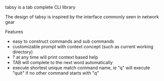 tabsy is a tab complete CLI library

The design of tabsy is inspired by the interface commonly seen in network gear

Features

- easy to construct commands and sub commands
- customizable prompt with context concept (such as current working directory)
- ? at any time will print context based help 
- TAB will complete to the next word automatically
- execute shortest unique match command name, ie "q" will execute "quit" if no other command starts with "q"

